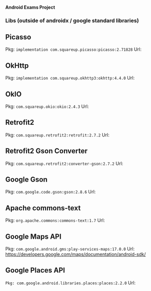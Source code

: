 #### Android Exams Project ####


### Libs (outside of androidx / google standard libraries) ###


## Picasso ##
Pkg: ````implementation com.squareup.picasso:picasso:2.71828````
Url:

## OkHttp ##
Pkg: ````implementation com.squareup.okhttp3:okhttp:4.4.0````
Url:

## OkIO ##
Pkg: ````com.squareup.okio:okio:2.4.3````
Url:

## Retrofit2 ##
Pkg: ````com.squareup.retrofit2:retrofit:2.7.2````
Url:

## Retrofit2 Gson Converter ##
Pkg: ````com.squareup.retrofit2:converter-gson:2.7.2````
Url:

## Google Gson ##
Pkg: ````com.google.code.gson:gson:2.8.6````
Url:

## Apache commons-text ##
Pkg: ````org.apache.commons:commons-text:1.7````
Url:

## Google Maps API ##
Pkg: ````com.google.android.gms:play-services-maps:17.0.0````
Url: https://developers.google.com/maps/documentation/android-sdk/

## Google Places API ##
````Pkg: com.google.android.libraries.places:places:2.2.0````
Url:
